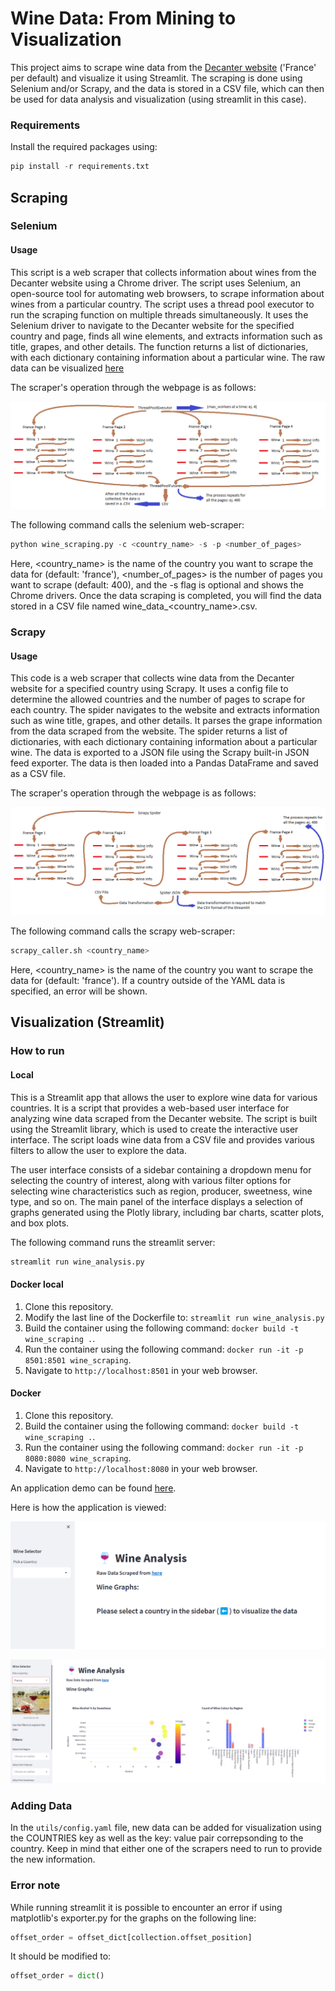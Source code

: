 # Wine Data: From Mining to Visualization
This project aims to scrape wine data from the [Decanter website](https://www.decanter.com/wine-reviews/search/france/page/1/3)
('France' per default) and visualize it using Streamlit. The scraping is done using Selenium and/or Scrapy, and the data is stored in a CSV file,
which can then be used for data analysis and visualization (using streamlit in this case). 

### Requirements
Install the required packages using:

```python
pip install -r requirements.txt
```

## Scraping

### Selenium

#### Usage

This script is a web scraper that collects information about wines from the Decanter website using a Chrome driver.
The script uses Selenium, an open-source tool for automating web browsers, to scrape information about wines from a particular country.
The script uses a thread pool executor to run the scraping function on multiple threads simultaneously.
It uses the Selenium driver to navigate to the Decanter website for the specified country and page,
finds all wine elements, and extracts information such as title, grapes, and other details.
The function returns a list of dictionaries, with each dictionary containing information about a particular wine.
The raw data can be visualized [here](wine_data_france.csv)

The scraper's operation through the webpage is as follows:

![scraping_diagram](img/scraping_diagram.png "scraping_diagram")

The following command calls the selenium web-scraper:
```python
python wine_scraping.py -c <country_name> -s -p <number_of_pages>
```

Here, <country_name> is the name of the country you want to scrape the data for (default: 'france'),
<number_of_pages> is the number of pages you want to scrape (default: 400), and the -s flag is optional and shows the Chrome drivers.
Once the data scraping is completed, you will find the data stored in a CSV file named wine_data_<country_name>.csv.

### Scrapy

#### Usage

This code is a web scraper that collects wine data from the Decanter website for a specified country using Scrapy. It uses a config file to determine the allowed countries and the number of pages to scrape for each country. The spider navigates to the website and extracts information such as wine title, grapes, and other details. It parses the grape information from the data scraped from the website. The spider returns a list of dictionaries, with each dictionary containing information about a particular wine. The data is exported to a JSON file using the Scrapy built-in JSON feed exporter. The data is then loaded into a Pandas DataFrame and saved as a CSV file.

The scraper's operation through the webpage is as follows:

![scraping_diagram_scrapy](img/scraping_diagram_scrapy.png "scraping_diagram_scrapy")

The following command calls the scrapy web-scraper:
```python
scrapy_caller.sh <country_name>
```

Here, <country_name> is the name of the country you want to scrape the data for (default: 'france'). If a country outside of the YAML data is specified, an error will be shown.

## Visualization (Streamlit)
### How to run
#### Local

This is a Streamlit app that allows the user to explore wine data for various countries. 
It is a script that provides a web-based user interface for analyzing wine data scraped from the Decanter website. The script is built using the Streamlit library, which is used to create the interactive user interface. The script loads wine data from a CSV file and provides various filters to allow the user to explore the data.

The user interface consists of a sidebar containing a dropdown menu for selecting the country of interest, along with various filter options for selecting wine characteristics such as region, producer, sweetness, wine type, and so on. The main panel of the interface displays a selection of graphs generated using the Plotly library, including bar charts, scatter plots, and box plots.

The following command runs the streamlit server:
```python
streamlit run wine_analysis.py
```

#### Docker local

1. Clone this repository.
2. Modify the last line of the Dockerfile to: `streamlit run wine_analysis.py`
3. Build the container using the following command: `docker build -t wine_scraping .`.
4. Run the container using the following command: `docker run -it -p 8501:8501 wine_scraping`.
5. Navigate to `http://localhost:8501` in your web browser.

#### Docker

1. Clone this repository.
3. Build the container using the following command: `docker build -t wine_scraping .`.
4. Run the container using the following command: `docker run -it -p 8080:8080 wine_scraping`.
5. Navigate to `http://localhost:8080` in your web browser.

An application demo can be found [here](https://wine-scraping-4r64swfrtq-uc.a.run.app/).

Here is how the application is viewed:

![empty_app](img/streamlit_empty.png "empty_app")

![france_app](img/streamlit_france.png "france_app")

### Adding Data

In the `utils/config.yaml` file, new data can be added for visualization using the COUNTRIES key as well as the key: value pair correpsonding to the country. Keep in mind that either one of the scrapers need to run to provide the new information.

### Error note
While running streamlit it is possible to encounter an error if using matplotlib's exporter.py for the graphs on the following line:
```python
offset_order = offset_dict[collection.offset_position]
```
It should be modified to:
```python
offset_order = dict()
```
